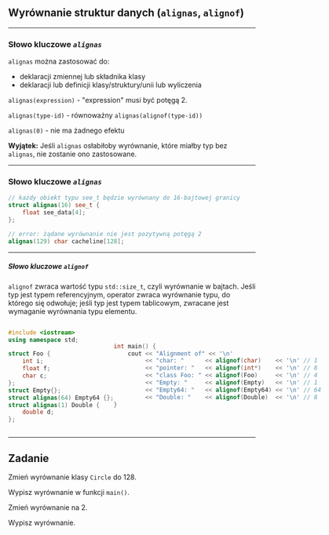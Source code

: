 <!-- .slide: data-background="#111111" -->
## Wyrównanie struktur danych (`alignas`, `alignof`)

___

### Słowo kluczowe _`alignas`_

`alignas` można zastosować do:

- deklaracji zmiennej lub składnika klasy
- deklaracji lub definicji klasy/struktury/unii lub wyliczenia

`alignas(expression)` - "expression" musi być potęgą 2.

`alignas(type-id)` - równoważny `alignas(alignof(type-id))`

`alignas(0)` - nie ma żadnego efektu

**Wyjątek:** Jeśli `alignas` osłabiłoby wyrównanie, które miałby typ bez `alignas`, nie zostanie ono zastosowane.

___

### Słowo kluczowe _`alignas`_

```c++
// każdy obiekt typu see_t będzie wyrównany do 16-bajtowej granicy
struct alignas(16) see_t {
    float see_data[4];
};

// error: żądane wyrównanie nie jest pozytywną potęgą 2
alignas(129) char cacheline[128];
```

___

##### Słowo kluczowe _`alignof`_

`alignof` zwraca wartość typu `std::size_t`, czyli wyrównanie w bajtach. Jeśli typ jest typem referencyjnym, operator zwraca wyrównanie typu, do którego się odwołuje; jeśli typ jest typem tablicowym, zwracane jest wymaganie wyrównania typu elementu.

<div style="display: flex;">

<div>

```c++
#include <iostream>
using namespace std;

struct Foo {
    int i;
    float f;
    char c;
};
struct Empty{};
struct alignas(64) Empty64 {};
struct alignas(1) Double {
    double d;
};
```

</div>

<div>

```c++


int main() {
    cout << "Alignment of" << '\n'
         << "char: "      << alignof(char)    << '\n' // 1
         << "pointer: "   << alignof(int*)    << '\n' // 8
         << "class Foo: " << alignof(Foo)     << '\n' // 4
         << "Empty: "     << alignof(Empty)   << '\n' // 1
         << "Empty64: "   << alignof(Empty64) << '\n' // 64
         << "Double: "    << alignof(Double)  << '\n' // 8
}



```

</div>

</div>

___

## Zadanie

Zmień wyrównanie klasy `Circle` do 128.

Wypisz wyrównanie w funkcji `main()`.

Zmień wyrównanie na 2.

Wypisz wyrównanie.
